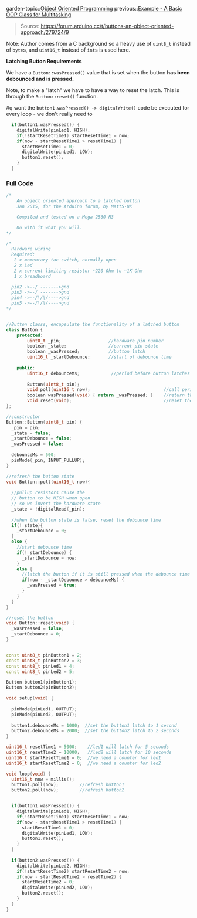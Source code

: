 garden-topic::[Object Oriented Programming](Object%20Oriented%20Programming.md)
previous::[Example - A Basic OOP Class for Multitasking](Example%20-%20A%20Basic%20OOP%20Class%20for%20Multitasking.md)

> Source: https://forum.arduino.cc/t/buttons-an-object-oriented-approach/279724/9

Note: Author comes from a C background so a heavy use of `uint8_t` instead of `byte`s, and `uint16_t` instead of `int`s is used here.

**Latching Button Requirements**

We have a `Button::wasPressed()` value that is set when the button **has been debounced and is pressed.**

Note, to make a "latch" we have to have a way to reset the latch. This is through the `Button::reset()` function.

#q  wont the `button1.wasPressed() -> digitalWrite()` code be executed for every loop - we don't really need to

```cpp
  if(button1.wasPressed()) {
    digitalWrite(pinLed1, HIGH);
    if(!startResetTime1) startResetTime1 = now;
    if(now - startResetTime1 > resetTime1) {
      startResetTime1 = 0;
      digitalWrite(pinLed1, LOW);
      button1.reset();
    }
  }
```

### Full Code

```cpp
/*
    An object oriented approach to a latched button
    Jan 2015, for the Arduino forum, by MattS-UK

    Compiled and tested on a Mega 2560 R3

    Do with it what you will.
*/

/*  
  Hardware wiring
  Required:  
   2 x momentary tac switch, normally open
   2 x Led
   2 x current limiting resistor ~220 Ohm to ~1K Ohm   
   1 x breadboard

  pin2 ->--/ ------->gnd
  pin3 ->--/ ------->gnd
  pin4 ->--/\/\/---->gnd
  pin5 ->--/\/\/---->gnd
*/


//Button classs, encapsulate the functionality of a latched button
class Button {
    protected:
        uint8_t _pin;                  //hardware pin number
        boolean _state;                //current pin state
        boolean _wasPressed;           //button latch
        uint16_t _startDebounce;       //start of debounce time
        
    public:
        uint16_t debounceMs;            //period before button latches
        
        Button(uint8_t pin);
        void poll(uint16_t now);                            //call periodically to refresh the button state
        boolean wasPressed(void) { return _wasPressed; }    //return the latch state
        void reset(void);                                   //reset the latch
};

//constructor
Button::Button(uint8_t pin) {
  _pin = pin;
  _state = false;
  _startDebounce = false;
  _wasPressed = false;
  
  debounceMs = 500;
  pinMode(_pin, INPUT_PULLUP);
}

//refresh the button state
void Button::poll(uint16_t now){
  
  //pullup resistors cause the 
  // button to be HIGH when open 
  // so we invert the hardware state
  _state = !digitalRead(_pin);
  
  //when the button state is false, reset the debounce time
  if(!_state){
    _startDebounce = 0;
  }
  else {
    //start debounce time
    if(!_startDebounce) {
      _startDebounce = now;
    }
    else {
      //latch the button if it is still pressed when the debounce time expires
      if(now - _startDebounce > debounceMs) {
        _wasPressed = true;
      }    
    }
  } 
}

//reset the button
void Button::reset(void) {
  _wasPressed = false;
  _startDebounce = 0;
}


const uint8_t pinButton1 = 2;
const uint8_t pinButton2 = 3;
const uint8_t pinLed1 = 4;
const uint8_t pinLed2 = 5;

Button button1(pinButton1);
Button button2(pinButton2);

void setup(void) {
  
  pinMode(pinLed1, OUTPUT);
  pinMode(pinLed2, OUTPUT);
  
  button1.debounceMs = 1000;  //set the button1 latch to 1 second
  button2.debounceMs = 2000;  //set the button2 latch to 2 seconds
}

uint16_t resetTime1 = 5000;    //led1 will latch for 5 seconds
uint16_t resetTime2 = 10000;   //led2 will latch for 10 seconds
uint16_t startResetTime1 = 0;  //we need a counter for led1
uint16_t startResetTime2 = 0;  //we need a counter for led2 

void loop(void) {
  uint16_t now = millis();
  button1.poll(now);        //refresh button1
  button2.poll(now);        //refresh button2


  if(button1.wasPressed()) {
    digitalWrite(pinLed1, HIGH);
    if(!startResetTime1) startResetTime1 = now;
    if(now - startResetTime1 > resetTime1) {
      startResetTime1 = 0;
      digitalWrite(pinLed1, LOW);
      button1.reset();
    }
  }
  
  if(button2.wasPressed()) {
    digitalWrite(pinLed2, HIGH);
    if(!startResetTime2) startResetTime2 = now;
    if(now - startResetTime2 > resetTime2) {
      startResetTime2 = 0;
      digitalWrite(pinLed2, LOW);
      button2.reset();
    }
  }
}
```